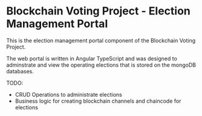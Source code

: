 # Blockchain Voting Project - Election Management Portal

This is the election management portal component of the Blockchain Voting Project.

The web portal is written in Angular TypeScript and was designed to adminstrate and view the operating elections that is stored on the mongoDB databases.

TODO:
* CRUD Operations to administrate elections
* Business logic for creating blockchain channels and chaincode for elections
